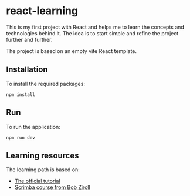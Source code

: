 # react-learning

This is my first project with React and helps me to learn the concepts and technologies behind it.
The idea is to start simple and refine the project further and further.

The project is based on an empty vite React template.

## Installation

To install the required packages:

```shell
npm install
```

## Run

To run the application:

```shell
npm run dev
```

## Learning resources

The learning path is based on:

- [The official tutorial](https://reactjs.org/tutorial/tutorial.html#overview)
- [Scrimba course from Bob Ziroll](https://youtu.be/bMknfKXIFA8?t=36735)
